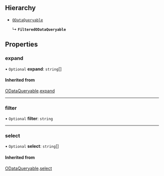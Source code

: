 ## Hierarchy

- [`ODataQueryable`](ODataQueryable.md)

  ↳ **`FilteredODataQueryable`**

## Properties

### expand

• `Optional` **expand**: `string`[]

#### Inherited from

[ODataQueryable](ODataQueryable.md).[expand](ODataQueryable.md#expand)

___

### filter

• `Optional` **filter**: `string`

___

### select

• `Optional` **select**: `string`[]

#### Inherited from

[ODataQueryable](ODataQueryable.md).[select](ODataQueryable.md#select)